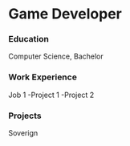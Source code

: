 # Game Developer

### Education
Computer Science, Bachelor

### Work Experience
Job 1
-Project 1
-Project 2

### Projects
Soverign
